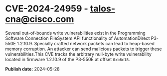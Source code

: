 # CVE-2024-24959 - talos-cna@cisco.com

Several out-of-bounds write vulnerabilities exist in the Programming Software Connection FileSystem API functionality of AutomationDirect P3-550E 1.2.10.9. Specially crafted network packets can lead to heap-based memory corruption. An attacker can send malicious packets to trigger these vulnerabilities.This CVE tracks the arbitrary null-byte write vulnerability located in firmware 1.2.10.9 of the P3-550E at offset `0xb6c18`.

**Publish date:** 2024-05-28
